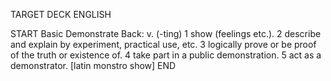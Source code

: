 TARGET DECK
ENGLISH

START
Basic
Demonstrate
Back: v. (-ting) 1 show (feelings etc.). 2 describe and explain by experiment, practical use, etc. 3 logically prove or be proof of the truth or existence of. 4 take part in a public demonstration. 5 act as a demonstrator. [latin monstro show]
END
